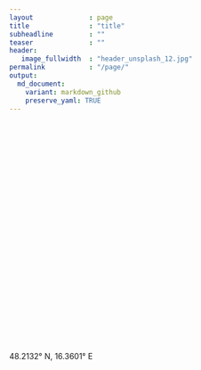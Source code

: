 ```yaml
---
layout              : page
title               : "title"
subheadline         : ""
teaser              : ""
header:
   image_fullwidth  : "header_unsplash_12.jpg"
permalink           : "/page/" 
output:
  md_document:
    variant: markdown_github
    preserve_yaml: TRUE
---
```


<link rel="stylesheet" href="https://unpkg.com/leaflet@1.7.1/dist/leaflet.css" />
<script src="https://unpkg.com/leaflet@1.7.1/dist/leaflet.js"></script>

<div id="map" style="height: 400px;"></div>

<script>
  var map = L.map('map').setView([35,0], 2);

  L.tileLayer('https://{s}.tile.openstreetmap.org/{z}/{x}/{y}.png', {
    attribution: '&copy; <a href="https://www.openstreetmap.org/copyright">OpenStreetMap</a> contributors'
  }).addTo(map);

  var marker = L.marker([52.3793, -1.5615]).addTo(map);
  
  marker.bindPopup("Warwick: <a href='https://pg-prob-sem.github.io/category/Isabella/'> Isabella Goncalves de Alvarenga </a>");

  var marker = L.marker([52.3793, -1.5615]).addTo(map);
  
  marker.bindPopup(": <a href='https://pg-prob-sem.github.io/category/Isabella/'>  </a>");
   
  var marker = L.marker([45.7814, 4.8671]).addTo(map);
  
  marker.bindPopup("Institut Camille Jordan: <a href='https://pg-prob-sem.github.io/random_graphs/bas/'> Bas Lodewijks </a>");

</script>

48.2132° N, 16.3601° E
